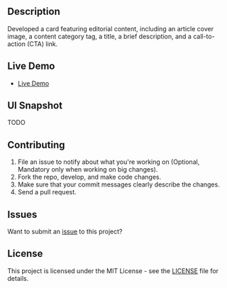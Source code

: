 ## Description

Developed a card featuring editorial content, including an article cover image, a content category tag, a title, a brief description, and a call-to-action (CTA) link.

## Live Demo

- [Live Demo](https://blog-card869.netlify.app/)

## UI Snapshot

TODO

## Contributing

1. File an issue to notify about what you're working on (Optional, Mandatory only when working on big changes).
2. Fork the repo, develop, and make code changes.
3. Make sure that your commit messages clearly describe the changes.
4. Send a pull request.

## Issues

Want to submit an [issue](https://github.com/neerajsingh869/blog-card/issues) to this project?

## License

This project is licensed under the MIT License - see the [LICENSE](https://choosealicense.com/licenses/mit/) file for details.
